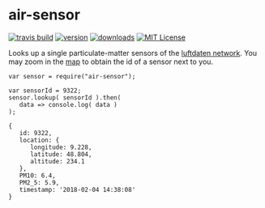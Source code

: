 # air-sensor 

[![travis build](https://img.shields.io/travis/aschuma/air-sensor.svg?style=flat-square)](https://travis-ci.org/aschuma/air-sensor)
[![version](https://img.shields.io/npm/v/air-sensor.svg?style=flat-square)](http://npm.im/air-sensor)
[![downloads](https://img.shields.io/npm/dm/air-sensor.svg?style=flat-square)](http://npm-stat.com/charts.html?package=airs-sensor&from=2018-01-04)
[![MIT License](https://img.shields.io/npm/l/air-sensor.svg?style=flat-square)](http://opensource.org/licenses/MIT)

Looks up a single particulate-matter sensors of the [luftdaten network](http://luftdaten.info/en/home-en). 
You may zoom in the [map](http://maps.luftdaten.info/#2/0.0/0.0) to obtain the id of a sensor next to you. 

```
var sensor = require("air-sensor");

var sensorId = 9322;
sensor.lookup( sensorId ).then( 
   data => console.log( data ) 
);
```

```
{ 
   id: 9322,
   location: { 
      longitude: 9.228, 
      latitude: 48.804, 
      altitude: 234.1 
   },
   PM10: 6.4,
   PM2_5: 5.9,
   timestamp: '2018-02-04 14:38:08' 
}
```
